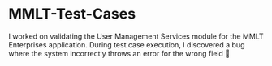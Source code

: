 # MMLT-Test-Cases
I worked on validating the User Management Services module for the MMLT Enterprises application. During test case execution, I discovered a bug where the system incorrectly throws an error for the wrong field 🐞
